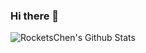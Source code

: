 ### Hi there 👋


<img align="center" src="https://github-readme-stats.vercel.app/api?username=RocketsChen&show_icons=true" alt="RocketsChen's Github Stats" />
